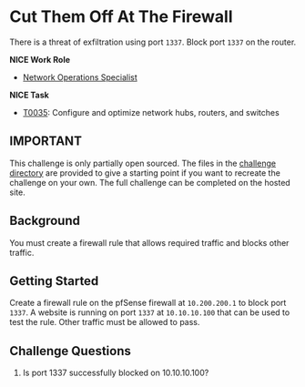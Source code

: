 # Cut Them Off At The Firewall

There is a threat of exfiltration using port `1337`.  Block port `1337` on the router.

**NICE Work Role**

- [Network Operations Specialist](https://niccs.cisa.gov/workforce-development/nice-framework/work-roles/network-operations-specialist)

**NICE Task**

- [T0035](https://niccs.cisa.gov/workforce-development/nice-framework/): Configure and optimize network hubs, routers, and switches

## IMPORTANT
This challenge is only partially open sourced. The files in the [challenge directory](./challenge) are provided to give a starting point if you want to recreate the challenge on your own. The full challenge can be completed on the hosted site.

## Background

You must create a firewall rule that allows required traffic and blocks other traffic.

## Getting Started

Create a firewall rule on the pfSense firewall at `10.200.200.1` to block port `1337`. A  website is running on port `1337` at `10.10.10.100` that can be used to test the rule. Other traffic must be allowed to pass. 

## Challenge Questions

1. Is port 1337 successfully blocked on 10.10.10.100?